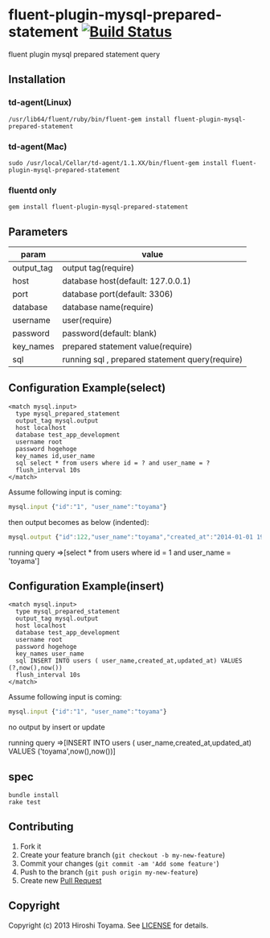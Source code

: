 
# fluent-plugin-mysql-prepared-statement [![Build Status](https://secure.travis-ci.org/toyama0919/fluent-plugin-mysql-prepared-statement.png?branch=master)](http://travis-ci.org/toyama0919/fluent-plugin-mysql-prepared-statement)


fluent plugin mysql prepared statement query

## Installation

### td-agent(Linux)

    /usr/lib64/fluent/ruby/bin/fluent-gem install fluent-plugin-mysql-prepared-statement

### td-agent(Mac)

    sudo /usr/local/Cellar/td-agent/1.1.XX/bin/fluent-gem install fluent-plugin-mysql-prepared-statement

### fluentd only

    gem install fluent-plugin-mysql-prepared-statement


## Parameters

param|value
--------|------
output_tag|output tag(require)
host|database host(default: 127.0.0.1)
port|database port(default: 3306)
database|database name(require)
username|user(require)
password|password(default: blank)
key_names|prepared statement value(require)
sql|running sql , prepared statement query(require)

## Configuration Example(select)

```
<match mysql.input>
  type mysql_prepared_statement
  output_tag mysql.output
  host localhost
  database test_app_development
  username root
  password hogehoge
  key_names id,user_name
  sql select * from users where id = ? and user_name = ?
  flush_interval 10s
</match>
```

Assume following input is coming:

```js
mysql.input {"id":"1", "user_name":"toyama"}
```

then output becomes as below (indented):

```js
mysql.output {"id":122,"user_name":"toyama","created_at":"2014-01-01 19:10:27 +0900","updated_at":"2014-01-01 19:10:27 +0900"}
```

running query =>[select * from users where id = 1 and user_name = 'toyama']


## Configuration Example(insert)

```
<match mysql.input>
  type mysql_prepared_statement
  output_tag mysql.output
  host localhost
  database test_app_development
  username root
  password hogehoge
  key_names user_name
  sql INSERT INTO users ( user_name,created_at,updated_at) VALUES (?,now(),now())
  flush_interval 10s
</match>
```

Assume following input is coming:

```js
mysql.input {"id":"1", "user_name":"toyama"}
```

no output by insert or update

running query =>[INSERT INTO users ( user_name,created_at,updated_at) VALUES ('toyama',now(),now())]



## spec

```
bundle install
rake test
```


## Contributing

1. Fork it
2. Create your feature branch (`git checkout -b my-new-feature`)
3. Commit your changes (`git commit -am 'Add some feature'`)
4. Push to the branch (`git push origin my-new-feature`)
5. Create new [Pull Request](../../pull/new/master)

## Copyright

Copyright (c) 2013 Hiroshi Toyama. See [LICENSE](LICENSE) for details.
